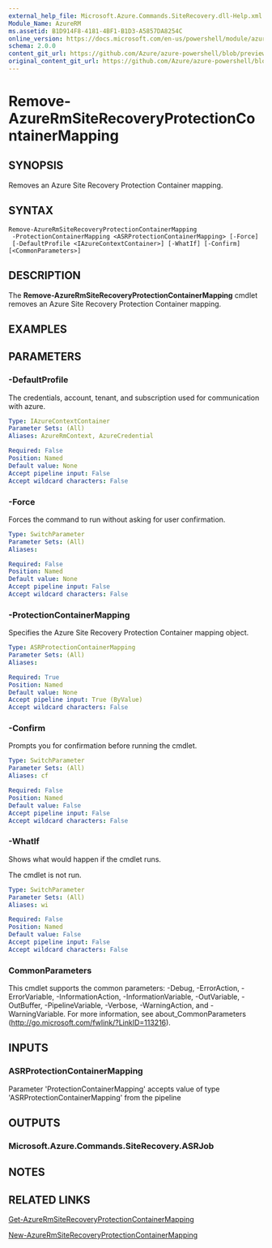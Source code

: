 ```yaml
---
external_help_file: Microsoft.Azure.Commands.SiteRecovery.dll-Help.xml
Module_Name: AzureRM
ms.assetid: B1D914F8-4181-4BF1-B1D3-A5857DA8254C
online_version: https://docs.microsoft.com/en-us/powershell/module/azurerm.siterecovery/remove-azurermsiterecoveryprotectioncontainermapping
schema: 2.0.0
content_git_url: https://github.com/Azure/azure-powershell/blob/preview/src/ResourceManager/SiteRecovery/Commands.SiteRecovery/help/Remove-AzureRmSiteRecoveryProtectionContainerMapping.md
original_content_git_url: https://github.com/Azure/azure-powershell/blob/preview/src/ResourceManager/SiteRecovery/Commands.SiteRecovery/help/Remove-AzureRmSiteRecoveryProtectionContainerMapping.md
---
```


# Remove-AzureRmSiteRecoveryProtectionContainerMapping

## SYNOPSIS
Removes an Azure Site Recovery Protection Container mapping.

## SYNTAX

```
Remove-AzureRmSiteRecoveryProtectionContainerMapping
 -ProtectionContainerMapping <ASRProtectionContainerMapping> [-Force]
 [-DefaultProfile <IAzureContextContainer>] [-WhatIf] [-Confirm] [<CommonParameters>]
```

## DESCRIPTION
The **Remove-AzureRmSiteRecoveryProtectionContainerMapping** cmdlet removes an Azure Site Recovery Protection Container mapping.

## EXAMPLES

## PARAMETERS

### -DefaultProfile
The credentials, account, tenant, and subscription used for communication with azure.

```yaml
Type: IAzureContextContainer
Parameter Sets: (All)
Aliases: AzureRmContext, AzureCredential

Required: False
Position: Named
Default value: None
Accept pipeline input: False
Accept wildcard characters: False
```

### -Force
Forces the command to run without asking for user confirmation.

```yaml
Type: SwitchParameter
Parameter Sets: (All)
Aliases: 

Required: False
Position: Named
Default value: None
Accept pipeline input: False
Accept wildcard characters: False
```

### -ProtectionContainerMapping
Specifies the Azure Site Recovery Protection Container mapping object.

```yaml
Type: ASRProtectionContainerMapping
Parameter Sets: (All)
Aliases: 

Required: True
Position: Named
Default value: None
Accept pipeline input: True (ByValue)
Accept wildcard characters: False
```

### -Confirm
Prompts you for confirmation before running the cmdlet.

```yaml
Type: SwitchParameter
Parameter Sets: (All)
Aliases: cf

Required: False
Position: Named
Default value: False
Accept pipeline input: False
Accept wildcard characters: False
```

### -WhatIf
Shows what would happen if the cmdlet runs.

The cmdlet is not run.

```yaml
Type: SwitchParameter
Parameter Sets: (All)
Aliases: wi

Required: False
Position: Named
Default value: False
Accept pipeline input: False
Accept wildcard characters: False
```

### CommonParameters
This cmdlet supports the common parameters: -Debug, -ErrorAction, -ErrorVariable, -InformationAction, -InformationVariable, -OutVariable, -OutBuffer, -PipelineVariable, -Verbose, -WarningAction, and -WarningVariable. For more information, see about_CommonParameters (http://go.microsoft.com/fwlink/?LinkID=113216).

## INPUTS

### ASRProtectionContainerMapping
Parameter 'ProtectionContainerMapping' accepts value of type 'ASRProtectionContainerMapping' from the pipeline

## OUTPUTS

### Microsoft.Azure.Commands.SiteRecovery.ASRJob

## NOTES

## RELATED LINKS

[Get-AzureRmSiteRecoveryProtectionContainerMapping](./Get-AzureRmSiteRecoveryProtectionContainerMapping.md)

[New-AzureRmSiteRecoveryProtectionContainerMapping](./New-AzureRmSiteRecoveryProtectionContainerMapping.md)
